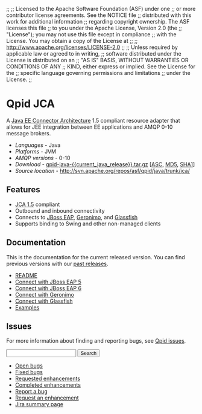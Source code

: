 ;;
;; Licensed to the Apache Software Foundation (ASF) under one
;; or more contributor license agreements.  See the NOTICE file
;; distributed with this work for additional information
;; regarding copyright ownership.  The ASF licenses this file
;; to you under the Apache License, Version 2.0 (the
;; "License"); you may not use this file except in compliance
;; with the License.  You may obtain a copy of the License at
;; 
;;   http://www.apache.org/licenses/LICENSE-2.0
;; 
;; Unless required by applicable law or agreed to in writing,
;; software distributed under the License is distributed on an
;; "AS IS" BASIS, WITHOUT WARRANTIES OR CONDITIONS OF ANY
;; KIND, either express or implied.  See the License for the
;; specific language governing permissions and limitations
;; under the License.
;;

# Qpid JCA

A
[Java EE Connector Architecture](http://en.wikipedia.org/wiki/Java_EE_Connector_Architecture)
1.5 compliant resource adapter that allows for JEE integration between
EE applications and AMQP 0-10 message brokers.

  - *Languages* - Java
  - *Platforms* - JVM
  - *AMQP versions* - 0-10
  - *Download* - [qpid-java-{{current_java_release}}.tar.gz](http://www.apache.org/dyn/closer.lua/qpid/java/{{current_java_release}}/qpid-java-{{current_java_release}}.tar.gz) \[[ASC](http://www.apache.org/dist/qpid/java/{{current_java_release}}/qpid-java-{{current_java_release}}.tar.gz.asc), [MD5](http://www.apache.org/dist/qpid/java/{{current_java_release}}/qpid-java-{{current_java_release}}.tar.gz.md5), [SHA1](http://www.apache.org/dist/qpid/java/{{current_java_release}}/qpid-java-{{current_java_release}}.tar.gz.sha1)]
  - *Source location* -  <http://svn.apache.org/repos/asf/qpid/java/trunk/jca/>

## Features

<div class="two-column" markdown="1">

 - [JCA 1.5](http://jcp.org/en/jsr/detail?id=112) compliant
 - Outbound and inbound connectivity
 - Connects to [JBoss EAP](http://www.redhat.com/products/jbossenterprisemiddleware/application-platform/), [Geronimo](http://geronimo.apache.org/), and [Glassfish](https://glassfish.java.net/)
 - Supports binding to Swing and other non-managed clients

</div>

## Documentation

This is the documentation for the current released version.  You can
find previous versions with our
[past releases]({{site_url}}/releases/index.html#past-releases).

<div class="two-column" markdown="1">

 - [README](http://svn.apache.org/repos/asf/qpid/java/tags/{{current_java_release}}/jca/README.txt)
 - [Connect with JBoss EAP 5](http://svn.apache.org/repos/asf/qpid/java/tags/{{current_java_release}}/jca/README-JBOSS.txt)
 - [Connect with JBoss EAP 6](http://svn.apache.org/repos/asf/qpid/java/tags/{{current_java_release}}/jca/README-JBOSS-EAP6.txt)
 - [Connect with Geronimo](http://svn.apache.org/repos/asf/qpid/java/tags/{{current_java_release}}/jca/README-GERONIMO.txt)
 - [Connect with Glassfish](http://svn.apache.org/repos/asf/qpid/java/tags/{{current_java_release}}/jca/example/README-GLASSFISH.txt)
 - [Examples](http://svn.apache.org/repos/asf/qpid/java/tags/{{current_java_release}}/jca/example/)

</div>

## Issues

For more information about finding and reporting bugs, see
[Qpid issues]({{site_url}}/issues.html).

<div class="indent">
  <form id="jira-search-form">
    <input type="hidden" name="jql" value="project = QPID and component = JCA and text ~ '{}' order by updatedDate desc"/>
    <input type="text" name="text"/>
    <button type="submit">Search</button>
  </form>
</div>

<div class="two-column" markdown="1">

 - [Open bugs](http://issues.apache.org/jira/issues/?jql=resolution+%3D+EMPTY+and+component+%3D+%22JCA%22+and+project+%3D+%22QPID%22)
 - [Fixed bugs](http://issues.apache.org/jira/issues/?jql=resolution+%3D+%22Fixed%22+and+issuetype+%3D+%22Bug%22+and+component+%3D+%22JCA%22+and+project+%3D+%22QPID%22)
 - [Requested enhancements](http://issues.apache.org/jira/issues/?jql=resolution+%3D+EMPTY+and+issuetype+in+%28%22New+Feature%22%2C+%22Improvement%22%29+and+component+%3D+%22JCA%22+and+project+%3D+%22QPID%22)
 - [Completed enhancements](http://issues.apache.org/jira/issues/?jql=resolution+%3D+%22Fixed%22+and+issuetype+in+%28%22New+Feature%22%2C+%22Improvement%22%29+and+component+%3D+%22JCA%22+and+project+%3D+%22QPID%22)
 - [Report a bug](http://issues.apache.org/jira/secure/CreateIssueDetails!init.jspa?pid=12310520&issuetype=1&priority=3&summary=[Enter%20a%20brief%20description]&components=12317036)
 - [Request an enhancement](http://issues.apache.org/jira/secure/CreateIssueDetails!init.jspa?pid=12310520&issuetype=4&priority=3&summary=[Enter%20a%20brief%20description]&components=12317036)
 - [Jira summary page](http://issues.apache.org/jira/browse/QPID/component/12317036)

</div>
